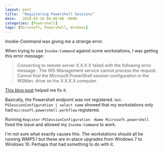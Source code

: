 ```yaml
---
layout: post
title:  "Registering Powershell Sessions"
date:   2020-05-29 08:00:00 -0600
categories: [Powershell]
tags: [Microsoft, Powershell, Windows]
---
```


Invoke-Command was giving me a strange error.

When trying to use `Invoke-Command` against some workstations, I was getting this error message:

> Connecting to remote server X.X.X.X failed with the following error message : The WS-Management service cannot process the request. Cannot find the Microsoft.PowerShell session configuration in the WSMan: drive on the X.X.X.X computer.

[This blog post](https://sysadminplus.blogspot.com/2016/11/the-ws-management-service-cannot.html) helped me fix it.

Basically, the Powershell endpoint was not registered. `Get-PSSessionConfiguration | select name` showed that my workstations only had `microsoft.powershell.workflow` registered.

Running `Register-PSSessionConfiguration -Name Microsoft.powershell` fixed the issue and allowed my `Invoke-Command` to work.

I'm not sure what exactly causes this. The workstations should all be running WMP5.1 but these are in-place upgrades from Windows 7 to Windows 10. Perhaps that had something to do with it.
